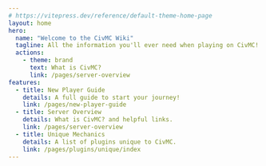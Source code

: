 ```yaml
---
# https://vitepress.dev/reference/default-theme-home-page
layout: home
hero:
  name: "Welcome to the CivMC Wiki"
  tagline: All the information you'll ever need when playing on CivMC!
  actions:
    - theme: brand
      text: What is CivMC?
      link: /pages/server-overview
features:
  - title: New Player Guide
    details: A full guide to start your journey!
    link: /pages/new-player-guide
  - title: Server Overview
    details: What is CivMC? and helpful links.
    link: /pages/server-overview
  - title: Unique Mechanics
    details: A list of plugins unique to CivMC.
    link: /pages/plugins/unique/index
---
```

